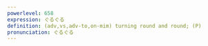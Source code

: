 ```yaml
---
powerlevel: 658
expression: ぐるぐる
definition: (adv,vs,adv-to,on-mim) turning round and round; (P)
pronunciation: ぐるぐる
---
```

